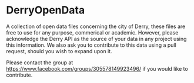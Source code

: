 # DerryOpenData

A collection of open data files concerning the city of Derry, these files are free to use for any purpose, commerical or academic. However, please acknowledge 
the Derry API as the source of your data in any project using this information. We also ask you to contribute to this data using a pull request, 
should you wish to expand upon it. 

Please contact the group at https://www.facebook.com/groups/305578149923496/ if you would like to contribute.
